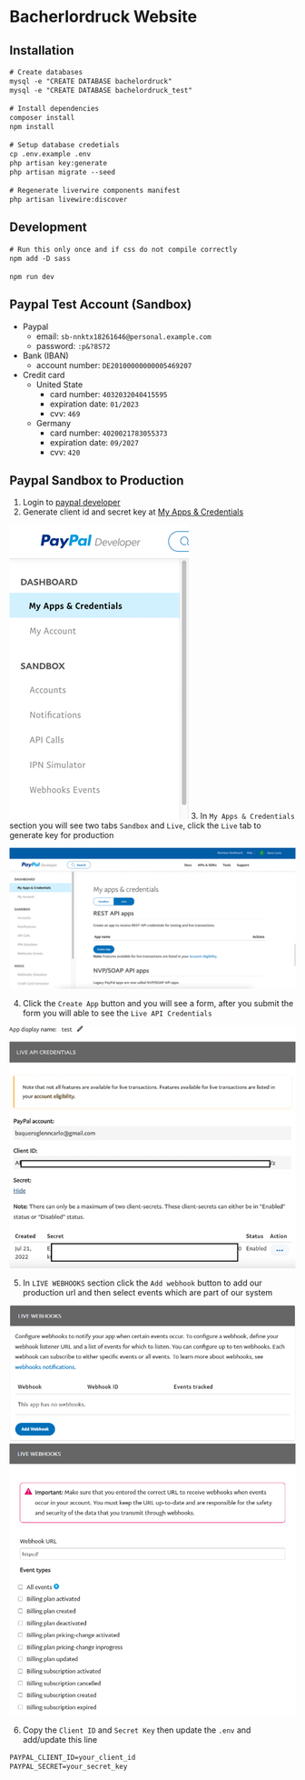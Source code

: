 # Bacherlordruck Website

## Installation

```
# Create databases
mysql -e "CREATE DATABASE bachelordruck"
mysql -e "CREATE DATABASE bachelordruck_test"

# Install dependencies
composer install
npm install

# Setup database credetials
cp .env.example .env
php artisan key:generate
php artisan migrate --seed

# Regenerate liverwire components manifest
php artisan livewire:discover
```

## Development
```
# Run this only once and if css do not compile correctly
npm add -D sass

npm run dev
```

## Paypal Test Account (Sandbox)
- Paypal
  - email: `sb-nnktx18261646@personal.example.com`
  - password: `:p&?8S72`
- Bank (IBAN)
  - account number: `DE20100000000005469207`
- Credit card
  - United State 
    - card number: `4032032040415595`
    - expiration date: `01/2023`
    - cvv: `469`
  - Germany
    - card number: `4020021783055373`
    - expiration date: `09/2027`
    - cvv: `420`

## Paypal Sandbox to Production
1. Login to [paypal developer](https://developer.paypal.com/)
2. Generate client id and secret key at [My Apps & Credentials](https://developer.paypal.com/developer/applications)

![img.png](public/images/readme/img.png)
3. In `My Apps & Credentials` section you will see two tabs `Sandbox` and `Live`, click the `Live` tab to generate key for production

![img_1.png](public/images/readme/img_1.png)

4. Click the `Create App` button and you will see a form, after you submit the form you will able to see the `Live API Credentials`  

![img_2.png](public/images/readme/img_2.png)

5. In `LIVE WEBHOOKS` section click the `Add webhook` button to add our production url and then select events which are part of our system

![img_3.png](public/images/readme/img_3.png)
![img_4.png](public/images/readme/img_4.png)

6. Copy the `Client ID` and `Secret Key` then update the `.env` and add/update this line
```
PAYPAL_CLIENT_ID=your_client_id
PAYPAL_SECRET=your_secret_key
```
